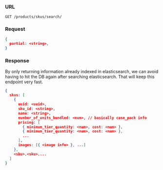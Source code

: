 ### URL

```
GET /products/skus/search/
```

### Request

```json
{
  partial: <string>,
}
```

### Response

By only returning information already indexed in elasticsearch, we can avoid
having to hit the DB again after searching elasticsearch.  That will keep this
endpoint very fast.

```json
{
  skus: [
    {
      uuid: <uuid>,
      sku_id: <string>,
      name: <string>,
      number_of_units_bundled: <num>, // basically case_pack info
      pricing: [
        { minimum_tier_quantity: <num>, cost: <num> },
        { minimum_tier_quantity: <num>, cost: <num> },
        ...
      ],
      images: [{ <image info> }, ...]
    },
    <sku>,<sku>,...
  ]
}
```

